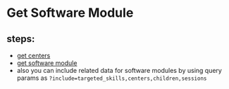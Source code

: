 # Get Software Module

## steps:

- [get centers](https://documenter.getpostman.com/view/12318086/2sA3Bt3pg1#08986376-322a-4ef8-9f4e-a76f77f41faa)
- [get software module](https://documenter.getpostman.com/view/12318086/2sA3Bt3pg1#6603756f-82a9-40a8-9e87-b79a4e25f191)
- also you can include related data for software modules by using query params as `?include=targeted_skills,centers,children,sessions`
